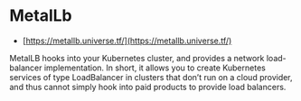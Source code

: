 # MetalLb
* [https://metallb.universe.tf/](https://metallb.universe.tf/)

MetalLB hooks into your Kubernetes cluster, and provides a network load-balancer implementation. In short, it allows you to create Kubernetes services of type LoadBalancer in clusters that don’t run on a cloud provider, and thus cannot simply hook into paid products to provide load balancers.

